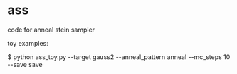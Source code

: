 # ass
code for anneal stein sampler

toy examples:

$ python ass_toy.py --target gauss2 --anneal_pattern anneal --mc_steps 10 --save save
